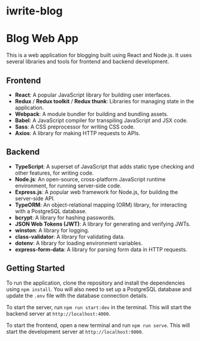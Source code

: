 # iwrite-blog
# Blog Web App

This is a web application for blogging built using React and Node.js. It uses several libraries and tools for frontend and backend development.

## Frontend

- **React**: A popular JavaScript library for building user interfaces.
- **Redux** / **Redux toolkit** / **Redux thunk**: Libraries for managing state in the application.
- **Webpack**: A module bundler for building and bundling assets.
- **Babel**: A JavaScript compiler for transpiling JavaScript and JSX code.
- **Sass**: A CSS preprocessor for writing CSS code.
- **Axios**: A library for making HTTP requests to APIs.

## Backend

- **TypeScript**: A superset of JavaScript that adds static type checking and other features, for writing code.
- **Node.js**: An open-source, cross-platform JavaScript runtime environment, for running server-side code.
- **Express.js**: A popular web framework for Node.js, for building the server-side API.
- **TypeORM**: An object-relational mapping (ORM) library, for interacting with a PostgreSQL database.
- **bcrypt**: A library for hashing passwords.
- **JSON Web Tokens (JWT)**: A library for generating and verifying JWTs.
- **winston**: A library for logging.
- **class-validator**: A library for validating data.
- **dotenv**: A library for loading environment variables.
- **express-form-data**: A library for parsing form data in HTTP requests.

## Getting Started

To run the application, clone the repository and install the dependencies using `npm install`. You will also need to set up a PostgreSQL database and update the `.env` file with the database connection details. 

To start the server, run `npm run start:dev` in the terminal. This will start the backend server at `http://localhost:4000`.

To start the frontend, open a new terminal and run `npm run serve`. This will start the development server at `http://localhost:9000`.
